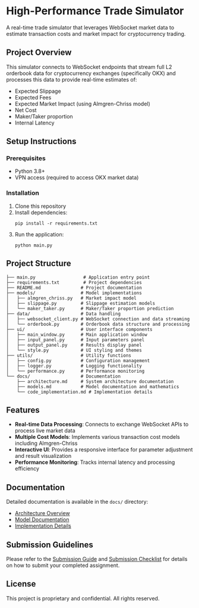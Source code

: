 # High-Performance Trade Simulator

A real-time trade simulator that leverages WebSocket market data to estimate transaction costs and market impact for cryptocurrency trading.

## Project Overview

This simulator connects to WebSocket endpoints that stream full L2 orderbook data for cryptocurrency exchanges (specifically OKX) and processes this data to provide real-time estimates of:

- Expected Slippage
- Expected Fees
- Expected Market Impact (using Almgren-Chriss model)
- Net Cost
- Maker/Taker proportion
- Internal Latency

## Setup Instructions

### Prerequisites

- Python 3.8+
- VPN access (required to access OKX market data)

### Installation

1. Clone this repository
2. Install dependencies:
   ```
   pip install -r requirements.txt
   ```
3. Run the application:
   ```
   python main.py
   ```

## Project Structure

```
├── main.py                  # Application entry point
├── requirements.txt         # Project dependencies
├── README.md               # Project documentation
├── models/                 # Model implementations
│   ├── almgren_chriss.py   # Market impact model
│   ├── slippage.py         # Slippage estimation models
│   └── maker_taker.py      # Maker/Taker proportion prediction
├── data/                   # Data handling
│   ├── websocket_client.py # WebSocket connection and data streaming
│   └── orderbook.py        # Orderbook data structure and processing
├── ui/                     # User interface components
│   ├── main_window.py      # Main application window
│   ├── input_panel.py      # Input parameters panel
│   ├── output_panel.py     # Results display panel
│   └── style.py            # UI styling and themes
├── utils/                  # Utility functions
│   ├── config.py           # Configuration management
│   ├── logger.py           # Logging functionality
│   └── performance.py      # Performance monitoring
└── docs/                   # Documentation
    ├── architecture.md     # System architecture documentation
    ├── models.md           # Model documentation and mathematics
    └── code_implementation.md # Implementation details
```

## Features

- **Real-time Data Processing**: Connects to exchange WebSocket APIs to process live market data
- **Multiple Cost Models**: Implements various transaction cost models including Almgren-Chriss
- **Interactive UI**: Provides a responsive interface for parameter adjustment and result visualization
- **Performance Monitoring**: Tracks internal latency and processing efficiency

## Documentation

Detailed documentation is available in the `docs/` directory:

- [Architecture Overview](docs/architecture.md)
- [Model Documentation](docs/models.md)
- [Implementation Details](docs/code_implementation.md)

## Submission Guidelines

Please refer to the [Submission Guide](docs/submission_guide.md) and [Submission Checklist](docs/submission_checklist.md) for details on how to submit your completed assignment.

## License

This project is proprietary and confidential. All rights reserved.